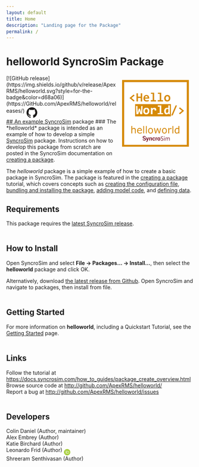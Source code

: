 ```yaml
---
layout: default
title: Home
description: "Landing page for the Package"
permalink: /
---
```


# **helloworld** SyncroSim Package
<img align="right" style="padding: 13px" width="180" src="assets/images/logo/helloworld-sticker.png">
[![GitHub release](https://img.shields.io/github/v/release/ApexRMS/helloworld.svg?style=for-the-badge&color=d68a06)](https://GitHub.com/ApexRMS/helloworld/releases/)    <a href="https://github.com/ApexRMS/helloworld"><img align="middle" style="padding: 1px" width="30" src="assets/images/logo/github-trans2.png">
<br>
## An example <a href="https://syncrosim.com/" target="_blank">SyncroSim</a> package
### The *helloworld* package is intended as an example of how to develop a simple <a href="https://syncrosim.com/" target="_blank">SyncroSim</a> package. Instructions on how to develop this package from scratch are posted in the SyncroSim documentation on <a href="https://docs.syncrosim.com/how_to_guides/package_create_overview.html" target="_blank">creating a package</a>.


The *helloworld* package is a simple example of how to create a basic package in SyncroSim. The package is featured in the <a href="https://docs.syncrosim.com/how_to_guides/package_create_overview.html" target="_blank">creating a package</a> tutorial, which covers concepts such as <a href="https://docs.syncrosim.com/how_to_guides/package_create_bundle.html" target="_blank">creating the configuration file</a>, <a href="https://docs.syncrosim.com/how_to_guides/package_create_bundle.html" target="_blank">bundling and installing the package</a>, <a href="https://docs.syncrosim.com/how_to_guides/package_create_logic.html" target="_blank">adding model code</a>, and <a href="https://docs.syncrosim.com/how_to_guides/package_create_data.html" target="_blank">defining data</a>.


## Requirements

This package requires the [latest SyncroSim release](https://syncrosim.com/download/).
<br>
<br>
## How to Install

Open SyncroSim and select **File -> Packages… -> Install…**, then select the **helloworld** package and click OK.

Alternatively, download <a href="https://github.com/ApexRMS/helloworld/releases/" target="_blank">the latest release from Github</a>. Open SyncroSim and navigate to packages, then install from file.
<br>
<br>
## Getting Started

For more information on **helloworld**, including a Quickstart Tutorial, see the [Getting Started](https://apexrms.github.io/helloworld/getting_started.html) page.
<br>
<br>
## Links

Follow the tutorial at <a href="https://docs.syncrosim.com/how_to_guides/package_create_overview.html" target="_blank">https://docs.syncrosim.com/how_to_guides/package_create_overview.html</a>
<br>
Browse source code at
<a href="http://github.com/ApexRMS/helloworld/" target="_blank">http://github.com/ApexRMS/helloworld/</a>
<br>
Report a bug at
<a href="http://github.com/ApexRMS/helloworld/issues" target="_blank">http://github.com/ApexRMS/helloworld/issues</a><br>
<br>
## Developers

Colin Daniel (Author, maintainer)
<br>
Alex Embrey (Author)
<br>
Katie Birchard (Author)
<br>
Leonardo Frid (Author) <a href="https://orcid.org/0000-0002-5489-2337"><img align="middle" style="padding: 0.5px" width="17" src="assets/images/ORCID.png"></a>
<br>
Shreeram Senthivasan (Author)
